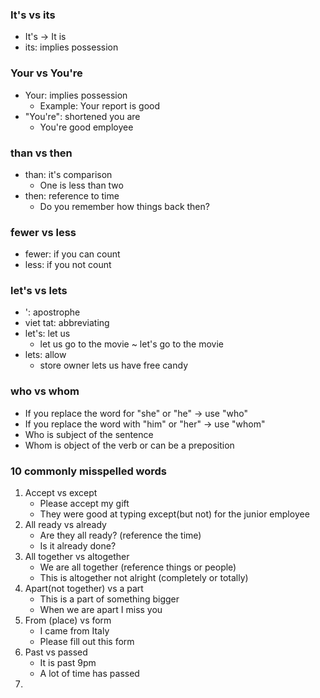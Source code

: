 

### It's vs its
- It's -> It is
- its: implies possession
### Your vs You're
- Your: implies possession
    - Example: Your report is good
- "You're": shortened you are
    - You're good employee
### than vs then
- than: it's comparison
    - One is less than two
- then: reference to time
    - Do you remember how things back then?
### fewer vs less
- fewer: if you can count
- less: if you not count

### let's vs lets
- ': apostrophe
- viet tat: abbreviating
- let's: let us
    - let us go to the movie ~ let's go to the movie
- lets: allow
    - store owner lets us have free candy

### who vs whom
- If you replace the word for "she" or "he" -> use "who"
- If you replace the word with "him" or "her" -> use "whom"
- Who is subject of the sentence
- Whom is object of the verb or can be a preposition

### 10 commonly misspelled words
1. Accept vs except
    - Please accept my gift
    - They were good at typing except(but not) for the junior employee
2. All ready vs already
    - Are they all ready? (reference the time)
    - Is it already done?
3. All together vs altogether
    - We are all together (reference things or people)
    - This is altogether not alright (completely or totally)
4. Apart(not together) vs a part
    - This is a part of something bigger
    - When we are apart I miss you
5. From (place) vs form
    - I came from Italy
    - Please fill out this form
6. Past vs passed
    - It is past 9pm
    - A lot of time has passed
7. 